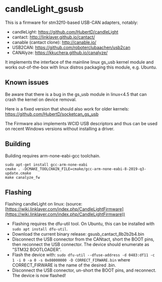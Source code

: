 # candleLight_gsusb

This is a firmware for stm32f0-based USB-CAN adapters, notably:
- candleLight: https://github.com/HubertD/candleLight
- cantact: http://linklayer.github.io/cantact/
- canable (cantact clone): http://canable.io/
- USB2CAN: https://github.com/roboterclubaachen/usb2can
- CANAlyze: https://kkuchera.github.io/canalyze/

It implements the interface of the mainline linux gs_usb kernel module and
works out-of-the-box with linux distros packaging this module, e.g. Ubuntu.

## Known issues

Be aware that there is a bug in the gs_usb module in linux<4.5 that can crash the kernel on device removal.

Here is a fixed version that should also work for older kernels:
  https://github.com/HubertD/socketcan_gs_usb

The Firmware also implements WCID USB descriptors and thus can be used on recent Windows versions without installing a driver.

## Building

Building requires arm-none-eabi-gcc toolchain.

```shell
sudo apt-get install gcc-arm-none-eabi
cmake . -DCMAKE_TOOLCHAIN_FILE=cmake/gcc-arm-none-eabi-8-2019-q3-update.cmake
make canalyze_fw
```

## Flashing

Flashing candleLight on linux: (source: [https://wiki.linklayer.com/index.php/CandleLightFirmware](https://wiki.linklayer.com/index.php/CandleLightFirmware))
- Flashing requires the dfu-util tool. On Ubuntu, this can be installed with `sudo apt install dfu-util`.
- Download the current binary release: gsusb_cantact_8b2b2b4.bin
- Disconnect the USB connector from the CANtact, short the BOOT pins, then reconnect the USB connector. The device should enumerate as "STM32 BOOTLOADER".
- Flash the device with: `sudo dfu-util --dfuse-address -d 0483:df11 -c 1 -i 0 -a 0 -s 0x08000000 -D CORRECT_FIRWARE.bin` where CORRECT_FIRWARE is the name of the desired .bin.
- Disconnect the USB connector, un-short the BOOT pins, and reconnect. The device is now flashed!
